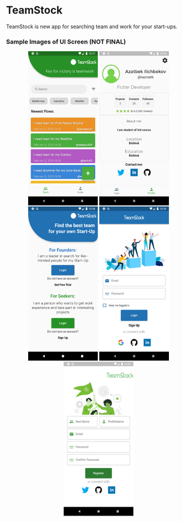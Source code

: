 # TeamStock

TeamStock is new app for searching team and work for your start-ups.

### Sample Images of UI Screen (NOT FINAL)
<p float="left" align="middle">
<img src="templateimages/sc_1.png" width="190" height="420">
<img src="templateimages/sc_2.png" width="190" height="420">
<img src="templateimages/sc_3.png" width="190" height="420">
<img src="templateimages/sc_4.png" width="190" height="420">
<img src="templateimages/sc_5.png" width="190" height="420">
</p>

